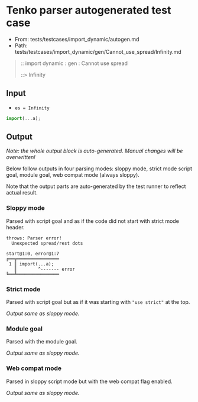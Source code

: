# Tenko parser autogenerated test case

- From: tests/testcases/import_dynamic/autogen.md
- Path: tests/testcases/import_dynamic/gen/Cannot_use_spread/Infinity.md

> :: import dynamic : gen : Cannot use spread
>
> ::> Infinity

## Input

- `es = Infinity`

`````js
import(...a);
`````

## Output

_Note: the whole output block is auto-generated. Manual changes will be overwritten!_

Below follow outputs in four parsing modes: sloppy mode, strict mode script goal, module goal, web compat mode (always sloppy).

Note that the output parts are auto-generated by the test runner to reflect actual result.

### Sloppy mode

Parsed with script goal and as if the code did not start with strict mode header.

`````
throws: Parser error!
  Unexpected spread/rest dots

start@1:0, error@1:7
╔══╦════════════════
 1 ║ import(...a);
   ║        ^------- error
╚══╩════════════════

`````

### Strict mode

Parsed with script goal but as if it was starting with `"use strict"` at the top.

_Output same as sloppy mode._

### Module goal

Parsed with the module goal.

_Output same as sloppy mode._

### Web compat mode

Parsed in sloppy script mode but with the web compat flag enabled.

_Output same as sloppy mode._
